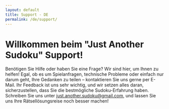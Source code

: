 ```yaml
---
layout: default
title: Support - DE
permalink: /de/support/
---
```


# Willkommen beim "Just Another Sudoku" Support!

Benötigen Sie Hilfe oder haben Sie eine Frage? Wir sind hier, um Ihnen zu helfen! Egal, ob es um Spielanfragen, technische Probleme oder einfach nur darum geht, Ihre Gedanken zu teilen – kontaktieren Sie uns gerne per E-Mail. Ihr Feedback ist uns sehr wichtig, und wir setzen alles daran, sicherzustellen, dass Sie die bestmögliche Sudoku-Erfahrung haben. Schreiben Sie uns unter [just.another.sudoku@gmail.com](mailto:just.another.sudoku@gmail.com), und lassen Sie uns Ihre Rätsellösungsreise noch besser machen!